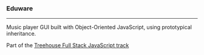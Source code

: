 ### Eduware
***

Music player GUI built with Object-Oriented JavaScript, using prototypical inheritance.

Part of the [Treehouse Full Stack JavaScript track](https://github.com/michaeltharper/eduware/tree/master/Treehouse-Full-Stack-JavaScript)
